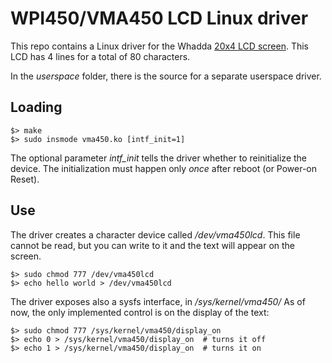 # WPI450/VMA450 LCD Linux driver

This repo contains a Linux driver for the Whadda [20x4 LCD screen](https://whadda.com/product/i%c2%b2c-20x4-blue-lcd-module-wpi450/).
This LCD has 4 lines for a total of 80 characters.

In the _userspace_ folder, there is the source for a separate userspace driver.

## Loading

```
$> make
$> sudo insmode vma450.ko [intf_init=1]
```

The optional parameter _intf_init_ tells the driver whether to reinitialize the device.
The initialization must happen only *once* after reboot (or Power-on Reset).

## Use

The driver creates a character device called _/dev/vma450lcd_.
This file cannot be read, but you can write to it and the text will appear on the screen.

```
$> sudo chmod 777 /dev/vma450lcd
$> echo hello world > /dev/vma450lcd
```

The driver exposes also a sysfs interface, in _/sys/kernel/vma450/_
As of now, the only implemented control is on the display of the text:

```
$> sudo chmod 777 /sys/kernel/vma450/display_on
$> echo 0 > /sys/kernel/vma450/display_on  # turns it off
$> echo 1 > /sys/kernel/vma450/display_on  # turns it on
```
